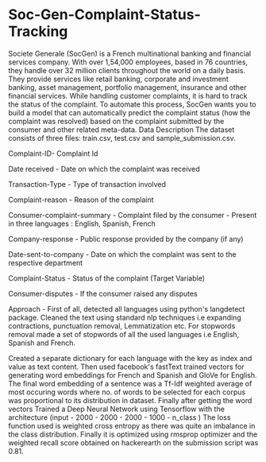 # Soc-Gen-Complaint-Status-Tracking
Societe Generale (SocGen) is a French multinational banking and financial services company. With over 1,54,000 employees, based in 76 countries, they handle over 32 million clients throughout the world on a daily basis.  They provide services like retail banking, corporate and investment banking, asset management, portfolio management, insurance and other financial services.  While handling customer complaints, it is hard to track the status of the complaint. To automate this process, SocGen wants you to build a model that can automatically predict the complaint status (how the complaint was resolved) based on the complaint submitted by the consumer and other related meta-data.
Data Description
The dataset consists of three files: train.csv, test.csv and sample_submission.csv.

Complaint-ID- Complaint Id

Date received - Date on which the complaint was received

Transaction-Type - Type of transaction involved

Complaint-reason - Reason of the complaint

Consumer-complaint-summary - Complaint filed by the consumer - Present in three languages :  English, Spanish, French

Company-response - Public response provided by the company (if any)

Date-sent-to-company - Date on which the complaint was sent to the respective department

Complaint-Status - Status of the complaint (Target Variable)

Consumer-disputes - If the consumer raised any disputes



Approach - 
First of all, detected all languages using python's langdetect package.
Cleaned the text using standard nlp techniques i.e expanding contractions, punctuation removal, Lemmatization etc. For stopwords removal made a set of stopwords of all the used languages i.e English, Spanish and French. 

Created a separate dictionary for each language with the key as index and value as text content.
Then used facebook's fastText trained vectors for generating word embeddings for French and Spanish and GloVe for English.
The final word embedding of a sentence was a Tf-Idf weighted average of most occuring words where no. of words to be selected for each corpus was proportional to its distribution in dataset.
Finally after getting the word vectors Trained a Deep Neural Network using Tensorflow with the architecture
(input - 2000 - 2000 - 2000 - 1000 - n_class )
The loss function used is weighted cross entropy as there was quite an imbalance in the class distribution.
Finally it is optimized using rmsprop optimizer and the weighted recall score obtained on hackerearth on the submission script was 0.81.
